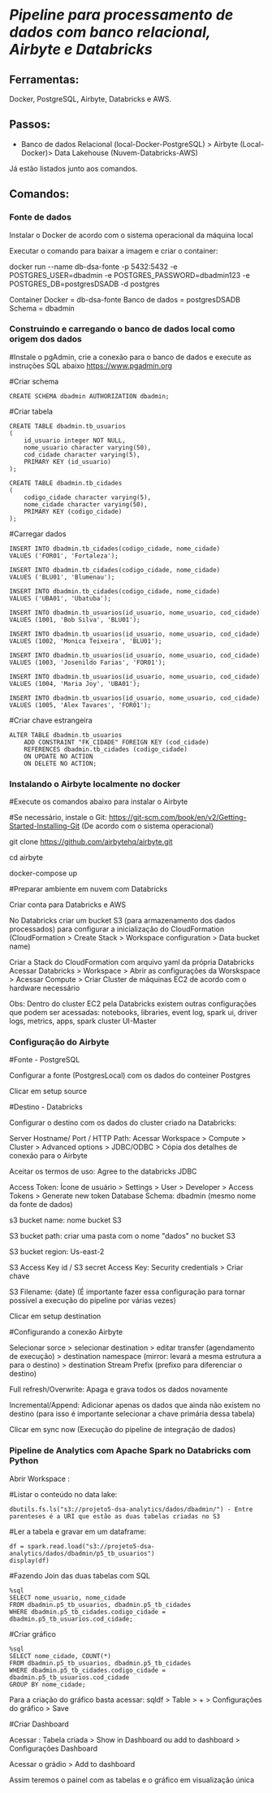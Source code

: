 # ***Pipeline para processamento de dados com banco relacional, Airbyte e Databricks***


## Ferramentas: 

Docker, PostgreSQL, Airbyte, Databricks e AWS.

## Passos:

* Banco de dados Relacional (local-Docker-PostgreSQL) > Airbyte (Local-Docker)> Data Lakehouse (Nuvem-Databricks-AWS)

Já estão listados junto aos comandos.



## Comandos:

### Fonte de dados

Instalar o Docker de acordo com o sistema operacional da máquina local

Executar o comando para baixar a imagem e criar o container:

docker run --name db-dsa-fonte -p 5432:5432 -e POSTGRES_USER=dbadmin -e POSTGRES_PASSWORD=dbadmin123 -e POSTGRES_DB=postgresDSADB -d postgres

Container Docker = db-dsa-fonte
Banco de dados = postgresDSADB
Schema = dbadmin


### Construindo e carregando o banco de dados local como origem dos dados

#Instale o pgAdmin, crie a conexão para o banco de dados e execute as instruções SQL abaixo
https://www.pgadmin.org

#Criar schema
``` 
CREATE SCHEMA dbadmin AUTHORIZATION dbadmin;
```

#Criar tabela
```
CREATE TABLE dbadmin.tb_usuarios
(
    id_usuario integer NOT NULL,
    nome_usuario character varying(50),
    cod_cidade character varying(5),
    PRIMARY KEY (id_usuario)
);
```

```
CREATE TABLE dbadmin.tb_cidades
(
    codigo_cidade character varying(5),
    nome_cidade character varying(50),
    PRIMARY KEY (codigo_cidade)
);
```

#Carregar dados
```
INSERT INTO dbadmin.tb_cidades(codigo_cidade, nome_cidade)
VALUES ('FOR01', 'Fortaleza');

INSERT INTO dbadmin.tb_cidades(codigo_cidade, nome_cidade)
VALUES ('BLU01', 'Blumenau');

INSERT INTO dbadmin.tb_cidades(codigo_cidade, nome_cidade)
VALUES ('UBA01', 'Ubatuba');

INSERT INTO dbadmin.tb_usuarios(id_usuario, nome_usuario, cod_cidade)
VALUES (1001, 'Bob Silva', 'BLU01');

INSERT INTO dbadmin.tb_usuarios(id_usuario, nome_usuario, cod_cidade)
VALUES (1002, 'Monica Teixeira', 'BLU01');

INSERT INTO dbadmin.tb_usuarios(id_usuario, nome_usuario, cod_cidade)
VALUES (1003, 'Josenildo Farias', 'FOR01');

INSERT INTO dbadmin.tb_usuarios(id_usuario, nome_usuario, cod_cidade)
VALUES (1004, 'Maria Joy', 'UBA01');

INSERT INTO dbadmin.tb_usuarios(id_usuario, nome_usuario, cod_cidade)
VALUES (1005, 'Alex Tavares', 'FOR01');
```


#Criar chave estrangeira
```
ALTER TABLE dbadmin.tb_usuarios
    ADD CONSTRAINT "FK_CIDADE" FOREIGN KEY (cod_cidade)
    REFERENCES dbadmin.tb_cidades (codigo_cidade)
    ON UPDATE NO ACTION
    ON DELETE NO ACTION;
```



### Instalando o Airbyte localmente no docker 

#Execute os comandos abaixo para instalar o Airbyte

#Se necessário, instale o Git: https://git-scm.com/book/en/v2/Getting-Started-Installing-Git (De acordo com o sistema operacional)

git clone https://github.com/airbytehq/airbyte.git

cd airbyte

docker-compose up



#Preparar ambiente em nuvem com Databricks

Criar conta para Databricks e AWS

No Databricks criar um bucket S3 (para armazenamento dos dados processados) para configurar a inicialização do CloudFormation (CloudFormation > Create Stack > Workspace configuration > Data bucket name)

Criar a Stack do CloudFormation com arquivo yaml da própria Databricks
Acessar Databricks > Workspace > Abrir as configurações da Worskspace > Acessar Compute > Criar Cluster de máquinas EC2 de acordo com o hardware necessário

Obs: Dentro do cluster EC2 pela Databricks existem outras configurações que podem ser acessadas: notebooks, libraries, event log, spark ui, driver logs, metrics, apps, spark cluster UI-Master



### Configuração do Airbyte

#Fonte - PostgreSQL

Configurar a fonte (PostgresLocal) com os dados do conteiner Postgres

Clicar em setup source

#Destino - Databricks

Configurar o destino com os dados do cluster criado na Databricks: 

Server Hostname/ Port / HTTP Path: Acessar Workspace > Compute > Cluster > Advanced options > JDBC/ODBC > Cópia dos detalhes de conexão para o Airbyte

Aceitar os termos de uso: Agree to the databricks JDBC

Access Token: Ícone de usuário > Settings > User > Developer > Access Tokens > Generate new token 
Database Schema: dbadmin (mesmo nome da fonte de dados)

s3 bucket name: nome bucket S3

S3 bucket path: criar uma pasta com o nome "dados" no bucket S3

S3 bucket region: Us-east-2

S3 Access Key id / S3 secret Access Key: Security credentials > Criar chave

S3 Filename: {date} (É importante fazer essa configuração para tornar possível a execução do pipeline por várias vezes)

Clicar em setup destination


#Configurando a conexão Airbyte

Selecionar sorce > selecionar destination > editar transfer (agendamento de execução) > destination namespace (mirror: levará a mesma estrutura a para o destino) > destination Stream Prefix (prefixo para diferenciar o destino) 

Full refresh/Overwrite: Apaga e grava todos os dados novamente

Incremental/Append: Adicionar apenas os dados que ainda não existem no destino (para isso é importante selecionar a chave primária dessa tabela)

Clicar em sync now (Execução do pipeline de integração de dados)


### Pipeline de Analytics com Apache Spark no Databricks com Python

Abrir Workspace :

#Listar o conteúdo no data lake:
```
dbutils.fs.ls("s3://projeto5-dsa-analytics/dados/dbadmin/") - Entre parenteses é a URI que estão as duas tabelas criadas no S3
```

#Ler a tabela e gravar em um dataframe:
```
df = spark.read.load("s3://projeto5-dsa-analytics/dados/dbadmin/p5_tb_usuarios")
display(df) 
```

#Fazendo Join das duas tabelas com SQL
```
%sql
SELECT nome_usuario, nome_cidade
FROM dbadmin.p5_tb_usuarios, dbadmin.p5_tb_cidades
WHERE dbadmin.p5_tb_cidades.codigo_cidade = dbadmin.p5_tb_usuarios.cod_cidade;
```

#Criar gráfico
```
%sql
SELECT nome_cidade, COUNT(*)
FROM dbadmin.p5_tb_usuarios, dbadmin.p5_tb_cidades
WHERE dbadmin.p5_tb_cidades.codigo_cidade = dbadmin.p5_tb_usuarios.cod_cidade
GROUP BY nome_cidade;
```

Para a criação do gráfico basta acessar: sqldf > Table > + > Configurações do gráfico > Save

#Criar Dashboard

Acessar : Tabela criada > Show in Dashboard ou add to dashboard > Configurações Dashboard

Acessar o grádio > Add to dashboard 

Assim teremos o painel com as tabelas e o gráfico em visualização única
